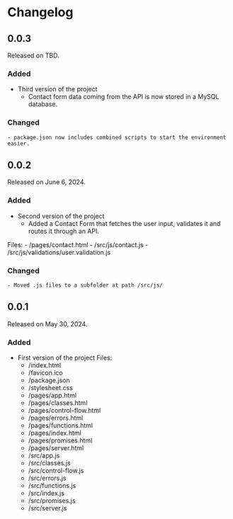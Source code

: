 # Changelog

## 0.0.3

Released on TBD.

### Added
* Third version of the project
    - Contact form data coming from the API is now stored in a MySQL database.

### Changed
    - package.json now includes combined scripts to start the environment easier.

## 0.0.2

Released on June 6, 2024.

### Added
* Second version of the project
    - Added a Contact Form that fetches the user input, validates it and routes it through an API.
    
Files:
    - /pages/contact.html
    - /src/js/contact.js
    - /src/js/validations/user.validation.js

### Changed
    - Moved .js files to a subfolder at path /src/js/

## 0.0.1

Released on May 30, 2024.

### Added

* First version of the project
Files:
    - /index.html
    - /favicon.ico
    - /package.json
    - /stylesheet.css
    - /pages/app.html
    - /pages/classes.html
    - /pages/control-flow.html
    - /pages/errors.html
    - /pages/functions.html
    - /pages/index.html
    - /pages/promises.html
    - /pages/server.html
    - /src/app.js
    - /src/classes.js
    - /src/control-flow.js
    - /src/errors.js
    - /src/functions.js
    - /src/index.js
    - /src/promises.js
    - /src/server.js